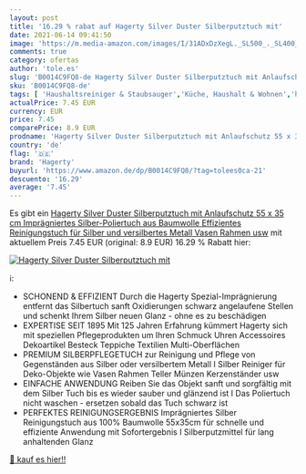 ```yaml
---
layout: post
title: '16.29 % rabat auf Hagerty Silver Duster Silberputztuch mit'
date: 2021-06-14 09:41:50
image: 'https://m.media-amazon.com/images/I/31ADxDzXegL._SL500_._SL400_.jpg'
comments: true
category: ofertas
author: 'tole.es'
slug: 'B0014C9FQ8-de Hagerty Silver Duster Silberputztuch mit Anlaufschutz 55 x...'
sku: 'B0014C9FQ8-de'
tags: [ 'Haushaltsreiniger & Staubsauger','Küche, Haushalt & Wohnen','hagerty', ]
actualPrice: 7.45 EUR
currency: EUR
price: 7.45
comparePrice: 8.9 EUR
prodname: 'Hagerty Silver Duster Silberputztuch mit Anlaufschutz 55 x 35 cm  Imprägniertes Silber-Poliertuch aus Baumwolle   Effizientes Reinigungstuch für Silber und versilbertes Metall Vasen Rahmen usw'
country: 'de'
flag: '🇩🇪'
brand: 'Hagerty'
buyurl: 'https://www.amazon.de/dp/B0014C9FQ8/?tag=tolees0ca-21'
descuento: '16.29'
average: '7.45'
---
```


Es gibt ein [Hagerty Silver Duster Silberputztuch mit Anlaufschutz 55 x 35 cm  Imprägniertes Silber-Poliertuch aus Baumwolle   Effizientes Reinigungstuch für Silber und versilbertes Metall Vasen Rahmen usw](https://www.amazon.de/dp/B0014C9FQ8/?tag=tolees0ca-21) mit aktuellem Preis 7.45 EUR (original: 8.9 EUR) 16.29 % Rabatt hier:

[![Hagerty Silver Duster Silberputztuch mit](https://m.media-amazon.com/images/I/31ADxDzXegL._SL500_._SL400_.jpg)](https://www.amazon.de/dp/B0014C9FQ8/?tag=tolees0ca-21)

ℹ️:

- SCHONEND & EFFIZIENT Durch die Hagerty Spezial-Imprägnierung entfernt das Silbertuch sanft Oxidierungen schwarz angelaufene Stellen und schenkt Ihrem Silber neuen Glanz - ohne es zu beschädigen
- EXPERTISE SEIT 1895 Mit 125 Jahren Erfahrung kümmert Hagerty sich mit speziellen Pflegeprodukten um Ihren Schmuck Uhren Accessoires Dekoartikel Besteck Teppiche Textilien Multi-Oberflächen
- PREMIUM SILBERPFLEGETUCH zur Reinigung und Pflege von Gegenständen aus Silber oder versilbertem Metall I Silber Reiniger für Deko-Objekte wie Vasen Rahmen Teller Münzen Kerzenständer usw
- EINFACHE ANWENDUNG Reiben Sie das Objekt sanft und sorgfältig mit dem Silber Tuch bis es wieder sauber und glänzend ist I Das Poliertuch nicht waschen - ersetzen sobald das Tuch schwarz ist
- PERFEKTES REINIGUNGSERGEBNIS Imprägniertes Silber Reinigungstuch aus 100% Baumwolle 55x35cm für schnelle und effiziente Anwendung mit Sofortergebnis I Silberputzmittel für lang anhaltenden Glanz

[🛒 kauf es hier!!](https://www.amazon.de/dp/B0014C9FQ8/?tag=tolees0ca-21)
